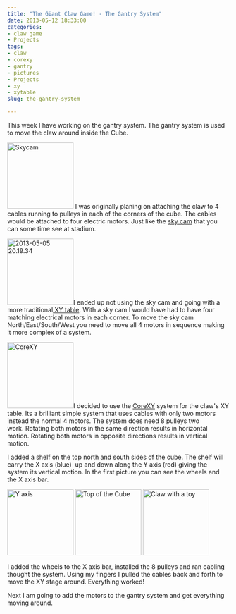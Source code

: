 ```yaml
---
title: "The Giant Claw Game! - The Gantry System"
date: 2013-05-12 18:33:00
categories:
- claw game
- Projects
tags:
- claw
- corexy
- gantry
- pictures
- Projects
- xy
- xytable
slug: the-gantry-system

---
```


This week I have working on the gantry system. The gantry system is used to move the claw around inside the Cube.

<a href="/public/uploads/2013/05/350px-Skycam_Husky_Stadium.jpg"><img class="size-thumbnail wp-image-3270 alignright" alt="Skycam" src="/public/uploads/2013/05/350px-Skycam_Husky_Stadium-150x150.jpg" width="150" height="150" /></a> I was originally planing on attaching the claw to 4 cables running to pulleys in each of the corners of the cube. The cables would be attached to four electric motors. Just like the <a href="http://en.wikipedia.org/wiki/Skycam">sky cam</a> that you can some time see at stadium.

<img class="size-thumbnail wp-image-3275 alignleft" alt="2013-05-05 20.19.34" src="/public/uploads/2013/05/2013-05-05-20.19.341-150x150.jpg" width="150" height="150" />I ended up not using the sky cam and going with a more traditional<a href="http://en.wikipedia.org/wiki/X-Y_table"> XY table</a>. With a sky cam I would have had to have four matching electrical motors in each corner. To move the sky cam North/East/South/West you need to move all 4 motors in sequence making it more complex of a system.

<a href="/public/uploads/2013/05/reference.png"><img class="size-thumbnail wp-image-3271 alignright" alt="CoreXY" src="/public/uploads/2013/05/reference-150x150.png" width="150" height="150" /></a>I decided to use the <a href="http://corexy.com/theory.html">CoreXY</a> system for the claw's XY table. Its a brilliant simple system that uses cables with only two motors instead the normal 4 motors. The system does need 8 pulleys two work. Rotating both motors in the same direction results in horizontal motion. Rotating both motors in opposite directions results in vertical motion.

I added a shelf on the top north and south sides of the cube. The shelf will carry the X axis (blue)  up and down along the Y axis (red) giving the system its vertical motion. In the first picture you can see the wheels and the X axis bar.

<img class="size-thumbnail wp-image-3273" alt="Y axis " src="/public/uploads/2013/05/2013-05-10-20.57.02-150x150.jpg" width="150" height="150" /> <a href="/public/uploads/2013/05/2013-05-12-18.46.37.jpg"><img class="alignnone size-thumbnail wp-image-3274" alt="Top of the Cube" src="/public/uploads/2013/05/2013-05-12-18.46.37-150x150.jpg" width="150" height="150" /></a> <a href="/public/uploads/2013/05/2013-05-05-20.22.49.jpg"><img class="alignnone size-thumbnail wp-image-3281" alt="Claw with a toy " src="/public/uploads/2013/05/2013-05-05-20.22.49-150x150.jpg" width="150" height="150" /></a>

I added the wheels to the X axis bar, installed the 8 pulleys and ran cabling thought the system. Using my fingers I pulled the cables back and forth to move the XY stage around. Everything worked!

Next I am going to add the motors to the gantry system and get everything moving around.
